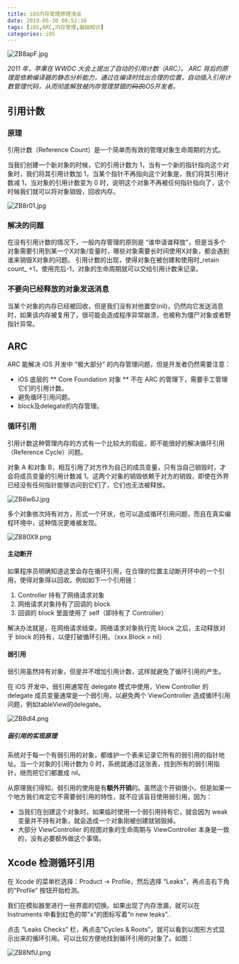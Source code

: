 ```yaml
---
title: iOS内存管理原理浅谈
date: 2019-05-30 00:52:16
tags: [iOS,ARC,内存管理,基础知识]
categories: iOS
---
```


![ZB8apF.jpg](https://s2.ax1x.com/2019/07/07/ZB8apF.jpg)

<!-- more -->


*2011 年，苹果在 WWDC 大会上提出了自动的引用计数（ARC）。
ARC 背后的原理是依赖编译器的静态分析能力，通过在编译时找出合理的位置，自动插入引用计数管理代码，从而彻底解放被内存管理禁锢的~~码农~~iOS开发者。*

## 引用计数 ##

### 原理 ###

引用计数（Reference Count）是一个简单而有效的管理对象生命周期的方式。

当我们创建一个新对象的时候，它的引用计数为 1，当有一个新的指针指向这个对象时，我们将其引用计数加 1，当某个指针不再指向这个对象是，我们将其引用计数减 1，当对象的引用计数变为 0 时，说明这个对象不再被任何指针指向了，这个时候我们就可以将对象销毁，回收内存。

![ZB8r01.jpg](https://s2.ax1x.com/2019/07/07/ZB8r01.jpg)

### 解决的问题 ###

在没有引用计数的情况下，一般内存管理的原则是 “谁申请谁释放”，但是当多个对象需要引用到某一个X对象/变量时，哪些对象需要长时间使用X对象，都会遇到谁来销毁X对象的问题。
引用计数的出现，使得对象在被创建和使用时_retain count_ +1，使用完后-1，对象的生命周期就可以交给引用计数来记录。

### 不要向已经释放的对象发送消息 ###

当某个对象的内存已经被回收，但是我们没有对他置空(nil)，仍然向它发送消息时，如果该内存被复用了，很可能会造成程序异常崩溃，也被称为僵尸对象或者野指针异常。

## ARC ##

ARC 能解决 iOS 开发中 “极大部分” 的内存管理问题，但是开发者仍然需要注意：

+ iOS 底层的 ** Core Foundation 对象 ** 不在 ARC 的管理下，需要手工管理它们的引用计数。
+ 避免循环引用问题。
+ block及delegate的内存管理。

### 循环引用 ###

引用计数这种管理内存的方式有一个比较大的瑕疵，即不能很好的解决循环引用（Reference Cycle）问题。

对象 A 和对象 B，相互引用了对方作为自己的成员变量，只有当自己销毁时，才会将成员变量的引用计数减 1。这两个对象的销毁依赖于对方的销毁，即使在外界已经没有任何指针能够访问到它们了，它们也无法被释放。

![ZB8w6J.jpg](https://s2.ax1x.com/2019/07/07/ZB8w6J.jpg)

多个对象依次持有对方，形式一个环状，也可以造成循环引用问题，而且在真实编程环境中，这种情况更难被发现。

![ZB80X9.png](https://s2.ax1x.com/2019/07/07/ZB80X9.png)

#### 主动断开 ####

如果程序员明确知道这里会存在循环引用，在合理的位置主动断开环中的一个引用，使得对象得以回收。例如如下一个引用链：

1. Controller 持有了网络请求对象
2. 网络请求对象持有了回调的 block
3. 回调的 block 里面使用了 self（即持有了 Controller）

解决办法就是，在网络请求结束，网络请求对象执行完 block 之后，主动释放对于 block 的持有，以便打破循环引用。（xxx.Block = nil）

#### 弱引用 ####

弱引用虽然持有对象，但是并不增加引用计数，这样就避免了循环引用的产生。

在 iOS 开发中，弱引用通常在 delegate 模式中使用，View Controller 的 delegate 成员变量通常是一个弱引用，以避免两个 ViewController 造成循环引用问题，例如tableView的delegate。

![ZB8dl4.png](https://s2.ax1x.com/2019/07/07/ZB8dl4.png)

##### 弱引用的实现原理 #####

系统对于每一个有弱引用的对象，都维护一个表来记录它所有的弱引用的指针地址。当一个对象的引用计数为 0 时，系统就通过这张表，找到所有的弱引用指针，继而把它们都置成 nil。

从原理我们得知，弱引用的使用是有**额外开销**的。虽然这个开销很小，但是如果一个地方我们肯定它不需要弱引用的特性，就不应该盲目使用弱引用，因为：

+ 当我们在创建这个对象时，如果临时使用一个弱引用持有它，就会因为 weak 变量并不持有对象，就会造成一个对象刚被创建就销毁掉。
+ 大部分 ViewController 的视图对象的生命周期与 ViewController 本身是一致的，没有必要额外做这个事情。

## Xcode 检测循环引用 ##

在 Xcode 的菜单栏选择：Product -> Profile，然后选择 “Leaks”，再点击右下角的”Profile” 按钮开始检测。

我们在模拟器里进行一些界面的切换。如果出现了内存泄漏，就可以在 Instruments 中看到红色的带"x"的图标写着“n new leaks”..

点击 “Leaks Checks” 栏，再点击”Cycles & Roots”，就可以看到以图形方式显示出来的循环引用。可以比较方便地找到循环引用的对象了。如图：

![ZB8NfU.png](https://s2.ax1x.com/2019/07/07/ZB8NfU.png)
